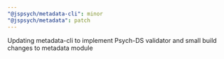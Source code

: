 ```yaml
---
"@jspsych/metadata-cli": minor
"@jspsych/metadata": patch
---
```


Updating metadata-cli to implement Psych-DS validator and small build changes to metadata module
